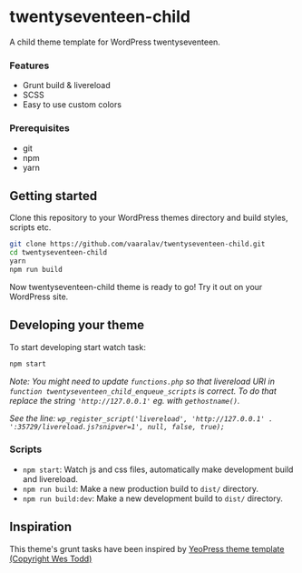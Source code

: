 # twentyseventeen-child
A child theme template for WordPress twentyseventeen.

### Features
- Grunt build & livereload
- SCSS
- Easy to use custom colors

### Prerequisites
- git
- npm
- yarn

## Getting started
Clone this repository to your WordPress themes directory and build styles, scripts etc.

```bash
git clone https://github.com/vaaralav/twentyseventeen-child.git
cd twentyseventeen-child
yarn
npm run build
```

Now twentyseventeen-child theme is ready to go! Try it out on your WordPress site.

## Developing your theme
To start developing start watch task:

```bash
npm start
```

*Note: You might need to update `functions.php` so that livereload URI in `function twentyseventeen_child_enqueue_scripts` is correct. To do that replace the string `'http://127.0.0.1'` eg. with `gethostname()`.*

*See the line: `wp_register_script('livereload', 'http://127.0.0.1' . ':35729/livereload.js?snipver=1', null, false, true);`*

### Scripts
- `npm start`: Watch js and css files, automatically make development build and livereload.
- `npm run build`: Make a new production build to `dist/` directory.
- `npm run build:dev`: Make a new development build to `dist/` directory.

## Inspiration
This theme's grunt tasks have been inspired by [YeoPress theme template (Copyright Wes Todd)](https://github.com/wesleytodd/YeoPress/tree/template)
